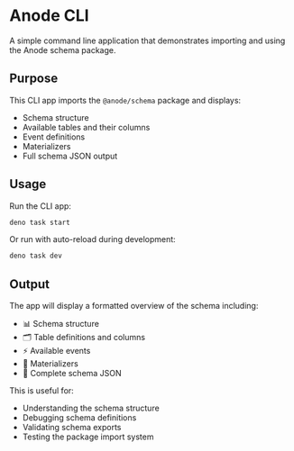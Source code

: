 # Anode CLI

A simple command line application that demonstrates importing and using the
Anode schema package.

## Purpose

This CLI app imports the `@anode/schema` package and displays:

- Schema structure
- Available tables and their columns
- Event definitions
- Materializers
- Full schema JSON output

## Usage

Run the CLI app:

```bash
deno task start
```

Or run with auto-reload during development:

```bash
deno task dev
```

## Output

The app will display a formatted overview of the schema including:

- 📊 Schema structure
- 🗂️ Table definitions and columns
- ⚡ Available events
- 🔄 Materializers
- 📝 Complete schema JSON

This is useful for:

- Understanding the schema structure
- Debugging schema definitions
- Validating schema exports
- Testing the package import system
